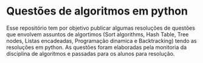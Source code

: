 # Questões de algoritmos em python


<p> Esse repositório tem por objetivo publicar algumas resoluções de questões que envolvem assuntos de algortimos (Sort algorithms, Hash Table, Tree nodes, Listas encadeadas, Programação dinamica e Backtracking) tendo as resoluções em python. As questões foram elaboradas pela monitoria da disciplina de algoritmos e passadas para os alunos para resolução.</p>
